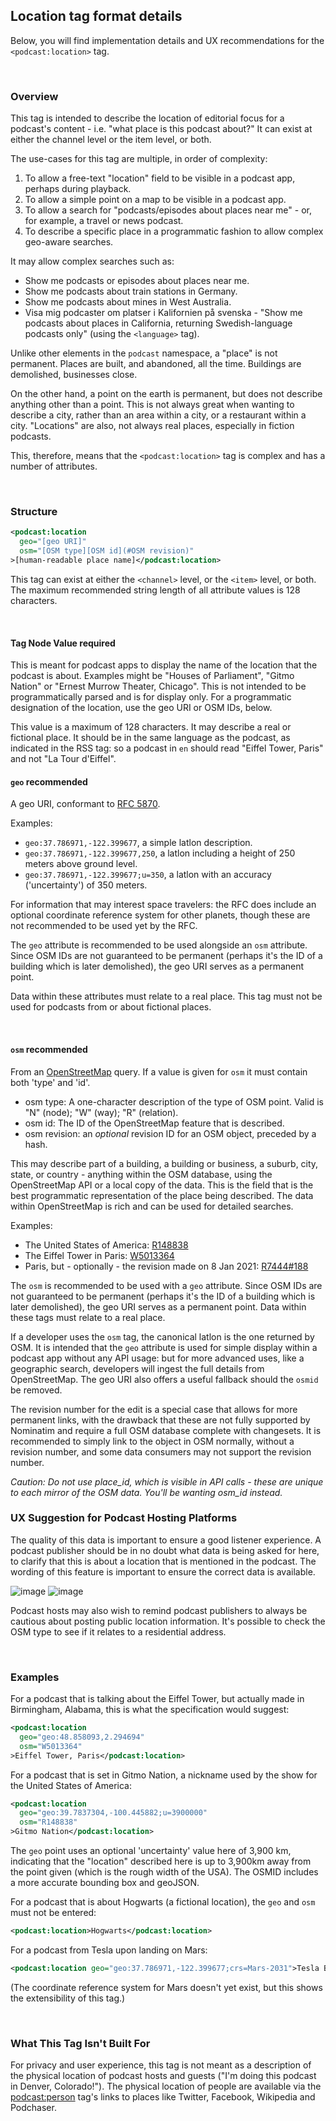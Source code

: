## Location tag format details

Below, you will find implementation details and UX recommendations for the `<podcast:location>` tag.

<br>

### Overview

This tag is intended to describe the location of editorial focus for a podcast's content - i.e. "what place is this podcast about?"  It can exist at either the channel level or the item level, or both.

The use-cases for this tag are multiple, in order of complexity:

1. To allow a free-text "location" field to be visible in a podcast app, perhaps during playback.
2. To allow a simple point on a map to be visible in a podcast app.
3. To allow a search for "podcasts/episodes about places near me" - or, for example, a travel or news podcast.
4. To describe a specific place in a programmatic fashion to allow complex geo-aware searches.


It may allow complex searches such as:

- Show me podcasts or episodes about places near me.
- Show me podcasts about train stations in Germany.
- Show me podcasts about mines in West Australia.
- Visa mig podcaster om platser i Kalifornien på svenska - "Show me podcasts about places in California, returning Swedish-language podcasts only" (using the `<language>` tag).


Unlike other elements in the `podcast` namespace, a "place" is not permanent. Places are built, and abandoned, all the time. Buildings are demolished, businesses close.

On the other hand, a point on the earth is permanent, but does not describe anything other than a point. This is not always great when wanting to describe a city, rather than an area within a city,
or a restaurant within a city. "Locations" are also, not always real places, especially in fiction podcasts.

This, therefore, means that the `<podcast:location>` tag is complex and has a number of attributes.

<br>

### Structure

```xml
<podcast:location
  geo="[geo URI]"
  osm="[OSM type][OSM id](#OSM revision)"
>[human-readable place name]</podcast:location>
```

This tag can exist at either the `<channel>` level, or the `<item>` level, or both. The maximum recommended string length of all attribute values is 128 characters.

<br>

#### Tag Node Value **required**

This is meant for podcast apps to display the name of the location that the podcast is about. Examples might be "Houses of Parliament", "Gitmo Nation" or "Ernest Murrow Theater, Chicago". This is not intended to be programmatically parsed and is for display only. For a programmatic designation of the location, use the geo URI or OSM IDs, below.

This value is a maximum of 128 characters. It may describe a real or fictional place. It should be in the same language as the podcast, as indicated in the <language> RSS tag: so a podcast in `en` should read "Eiffel Tower, Paris" and not "La Tour d'Eiffel".

#### `geo` **recommended**

 A geo URI, conformant to [RFC 5870](https://tools.ietf.org/html/rfc5870).

 Examples:

 - `geo:37.786971,-122.399677`, a simple latlon description.
 - `geo:37.786971,-122.399677,250`, a latlon including a height of 250 meters above ground level.
 - `geo:37.786971,-122.399677;u=350`, a latlon with an accuracy ('uncertainty') of 350 meters.

For information that may interest space travelers: the RFC does include an optional coordinate reference system for other planets, though these are not recommended to be used yet by the RFC.

The `geo` attribute is recommended to be used alongside an `osm` attribute. Since OSM IDs are not guaranteed to be permanent (perhaps it's the ID of a building which is later demolished), the geo URI serves as a permanent point.

Data within these attributes must relate to a real place. This tag must not be used for podcasts from or about fictional places. 

<br>

#### `osm` **recommended**

From an [OpenStreetMap](https://en.wikipedia.org/wiki/OpenStreetMap) query. If a value is given for `osm` it must contain both 'type' and 'id'.

 - osm type: A one-character description of the type of OSM point. Valid is "N" (node); "W" (way); "R" (relation).
 - osm id: The ID of the OpenStreetMap feature that is described.
 - osm revision: an _optional_ revision ID for an OSM object, preceded by a hash.

This may describe part of a building, a building or business, a suburb, city, state, or country - anything within the OSM database, using the OpenStreetMap API or a local copy of the data. This is the field that is the best programmatic representation of the place being described. The data within OpenStreetMap is rich and can be used for detailed searches.

Examples:

 - The United States of America: [R148838](https://nominatim.openstreetmap.org/ui/details.html?osmtype=R&osmid=148838)
 - The Eiffel Tower in Paris: [W5013364](https://nominatim.openstreetmap.org/ui/details.html?osmtype=W&osmid=5013364)
 - Paris, but - optionally - the revision made on 8 Jan 2021: [R7444#188](https://www.openstreetmap.org/relation/7444/history)

The `osm` is recommended to be used with a `geo` attribute. Since OSM IDs are not guaranteed to be permanent (perhaps it's the ID of a building which is later demolished), the geo URI serves as a permanent point. Data within these tags must relate to a real place.

If a developer uses the `osm` tag, the canonical latlon is the one returned by OSM. It is intended that the `geo` attribute is used for simple display within a podcast app without any API usage: but for more advanced uses, like a geographic search, developers will ingest the full details from OpenStreetMap. The geo URI also offers a useful fallback should the `osmid` be removed.

The revision number for the edit is a special case that allows for more permanent links, with the drawback that these are not fully supported by Nominatim and require a full OSM database complete with changesets. It is recommended to simply link to the object in OSM normally, without a revision number, and some data consumers may not support the revision number.

 _Caution: Do not use place_id, which is visible in API calls - these are unique to each mirror of the OSM data. You'll be wanting osm_id instead._

### UX Suggestion for Podcast Hosting Platforms

The quality of this data is important to ensure a good listener experience. A podcast publisher should be in no doubt what data is being asked for here, to clarify that this is about a location that is mentioned
in the podcast. The wording of this feature is important to ensure the correct data is available.

![image](https://user-images.githubusercontent.com/231941/103058983-7a857900-45ef-11eb-9b59-7a9aea22288b.png)
![image](https://user-images.githubusercontent.com/231941/103058939-51fd7f00-45ef-11eb-9b0c-0665d7e0aefb.png)

Podcast hosts may also wish to remind podcast publishers to always be cautious about posting public location information. It's possible to check the OSM type to see if it relates to a residential address.

<br>

### Examples

For a podcast that is talking about the Eiffel Tower, but actually made in Birmingham, Alabama, this is what the specification would suggest:

```xml
<podcast:location
  geo="geo:48.858093,2.294694"
  osm="W5013364"
>Eiffel Tower, Paris</podcast:location>
```

For a podcast that is set in Gitmo Nation, a nickname used by the show for the United States of America:

```xml
<podcast:location
  geo="geo:39.7837304,-100.445882;u=3900000"
  osm="R148838"
>Gitmo Nation</podcast:location>
```

The `geo` point uses an optional 'uncertainty' value here of 3,900 km, indicating that the "location" described here is up to 3,900km away from the point given (which is the rough width of the USA). The OSMID
includes a more accurate bounding box and geoJSON.

For a podcast that is about Hogwarts (a fictional location), the `geo` and `osm` must not be entered:

```xml
<podcast:location>Hogwarts</podcast:location>
```

For a podcast from Tesla upon landing on Mars:

```xml
<podcast:location geo="geo:37.786971,-122.399677;crs=Mars-2031">Tesla Base 3</podcast:location>
```

(The coordinate reference system for Mars doesn't yet exist, but this shows the extensibility of this tag.)

<br>

### What This Tag Isn't Built For

For privacy and user experience, this tag is not meant as a description of the physical location of podcast hosts and guests ("I'm doing this podcast in Denver, Colorado!"). The physical location of people are available via the [podcast:person](https://github.com/Podcastindex-org/podcast-namespace#phase-2-open) tag's links to places like Twitter, Facebook, Wikipedia and Podchaser.
